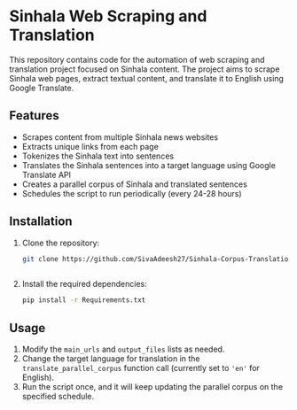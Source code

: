 # Sinhala Web Scraping and Translation

This repository contains code for the automation of web scraping and translation project focused on Sinhala content. The project aims to scrape Sinhala web pages, extract textual content, and translate it to English using Google Translate.

## Features

- Scrapes content from multiple Sinhala news websites
- Extracts unique links from each page
- Tokenizes the Sinhala text into sentences
- Translates the Sinhala sentences into a target language using Google Translate API
- Creates a parallel corpus of Sinhala and translated sentences
- Schedules the script to run periodically (every 24-28 hours)

## Installation

1. Clone the repository:
   ```bash
   git clone https://github.com/SivaAdeesh27/Sinhala-Corpus-Translation.git
     
2. Install the required dependencies:
    ```bash
   pip install -r Requirements.txt
   
## Usage

1. Modify the `main_urls` and `output_files` lists as needed.
2. Change the target language for translation in the `translate_parallel_corpus` function call (currently set to `'en'` for English).
3. Run the script once, and it will keep updating the parallel corpus on the specified schedule.











